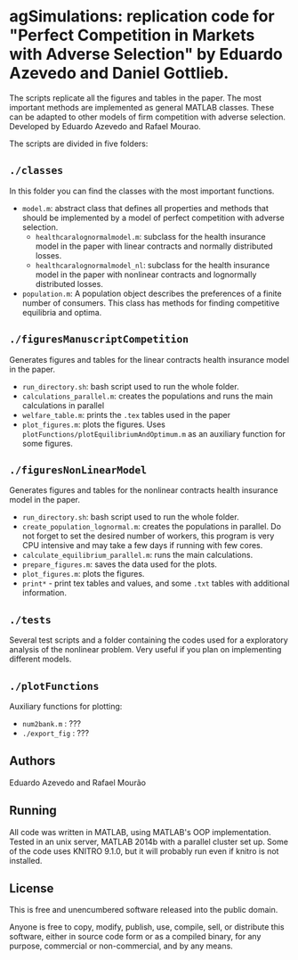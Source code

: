 # agSimulations: replication code for "Perfect Competition in Markets with Adverse Selection" by Eduardo Azevedo and Daniel Gottlieb.

The scripts replicate all the figures and tables in the paper. The most important methods are implemented as general MATLAB classes. These can be adapted to other models of firm competition with adverse selection. Developed by Eduardo Azevedo and Rafael Mourao.

The scripts are divided in five folders:

## `./classes`

In this folder you can find the classes with the most important functions.

- `model.m`: abstract class that defines all properties and methods that should be implemented by a model of perfect competition with adverse selection.
	- `healthcaralognormalmodel.m`: subclass for the health insurance model in the paper with linear contracts and normally distributed losses.
	- `healthcaralognormalmodel_nl`: subclass for the health insurance model in the paper with nonlinear contracts and lognormally distributed losses.
- `population.m`: A population object describes the preferences of a finite number of consumers. This class has methods for finding competitive equilibria and optima.

## `./figuresManuscriptCompetition`

Generates figures and tables for the linear contracts health insurance model in the paper.

- `run_directory.sh`: bash script used to run the whole folder.
- `calculations_parallel.m`: creates the populations and runs the main calculations in parallel
- `welfare_table.m`: prints the `.tex` tables used in the paper
- `plot_figures.m`: plots the figures. Uses `plotFunctions/plotEquilibriumAndOptimum.m` as an auxiliary function for some figures.

## `./figuresNonLinearModel`

Generates figures and tables for the nonlinear contracts health insurance model in the paper.

- `run_directory.sh`: bash script used to run the whole folder.
- `create_population_lognormal.m`: creates the populations in parallel. Do not forget to set the desired number of workers, this program is very CPU intensive and may take a few days if running with few cores.
- `calculate_equilibrium_parallel.m`: runs the main calculations.
- `prepare_figures.m`: saves the data used for the plots.
- `plot_figures.m`: plots the figures.
- `print*` - print tex tables and values, and some `.txt` tables with additional information.

## `./tests`

Several test scripts and a folder containing the codes used for a exploratory analysis of the nonlinear problem. Very useful if you plan on implementing different models.

## `./plotFunctions`

Auxiliary functions for plotting:

- `num2bank.m` : ???
- `./export_fig` : ???

## Authors 

Eduardo Azevedo and Rafael Mourão

## Running

All code was written in MATLAB, using MATLAB's OOP implementation. Tested in an unix server, MATLAB 2014b with a parallel cluster set up. Some of the code uses KNITRO 9.1.0, but it will probably run even if knitro is not installed.

## License

This is free and unencumbered software released into the public domain.

Anyone is free to copy, modify, publish, use, compile, sell, or
distribute this software, either in source code form or as a compiled
binary, for any purpose, commercial or non-commercial, and by any
means.


